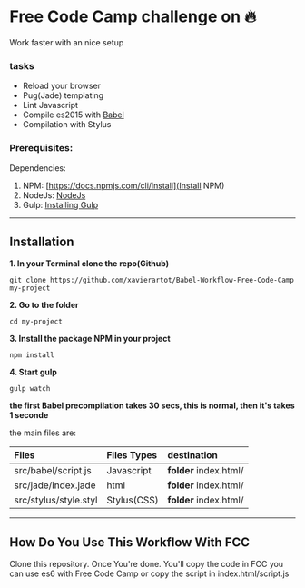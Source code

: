 # Free Code Camp challenge on 🔥
Work faster with an nice setup

### tasks
- Reload your browser 
- Pug(Jade) templating
- Lint Javascript
- Compile es2015 with [Babel](https://babeljs.io/) 
- Compilation with Stylus

### Prerequisites:
Dependencies:
  1. NPM: [https://docs.npmjs.com/cli/install](Install NPM)
  2. NodeJs: [NodeJs](https://nodejs.org/en/download/)
  3. Gulp: [Installing Gulp](https://github.com/gulpjs/gulp/blob/master/docs/getting-started.md)

---

## Installation

**1. In your Terminal clone the repo(Github)**

`git clone https://github.com/xavierartot/Babel-Workflow-Free-Code-Camp my-project`

**2. Go to the folder**

`cd my-project`

**3. Install the package NPM in your project**

`npm install`

**4. Start gulp**

`gulp watch`

**the first Babel precompilation takes 30 secs, this is normal, then it's takes 1 seconde**

the main files are:

| Files                  | Files Types                                | destination
| :--------------------- |:-------------------------------------------|:--------------------------|
| src/babel/script.js    | Javascript                                 | **folder** index.html/    |
| src/jade/index.jade    | html                                       | **folder** index.html/    |
| src/stylus/style.styl  | Stylus(CSS)                                | **folder** index.html/    |

---
## How Do You Use This Workflow With FCC
Clone this repository.
Once You're done. You'll copy the code in FCC you can use es6 with Free Code Camp or copy the script in index.html/script.js



